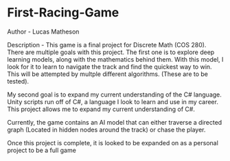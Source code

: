 # First-Racing-Game
Author - Lucas Matheson

Description - This game is a final project for Discrete Math (COS 280). There are multiple goals with this project.
The first one is to explore deep learning models, along with the mathematics behind them. With this model, I look for it to learn to 
navigate the track and find the quickest way to win. This will be attempted by multple different algorithms. (These are to be tested). 

My second goal is to expand my current understanding of the C# language. Unity scripts run off of C#, a language I look to learn and use in my 
career. This project allows me to expand my current understanding of C#. 

Currently, the game contains an AI model that can either traverse a directed graph (Located in hidden nodes around the track) or chase the player. 

Once this project is complete, it is looked to be expanded on as a personal project to be a full game


